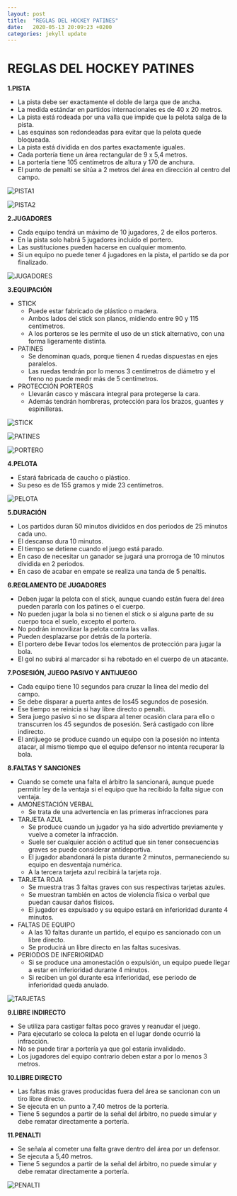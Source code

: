 ```yaml
---
layout: post
title:  "REGLAS DEL HOCKEY PATINES"
date:   2020-05-13 20:09:23 +0200
categories: jekyll update
---
```


# REGLAS DEL HOCKEY PATINES

**1.PISTA**

* La pista debe ser exactamente el doble de larga que de ancha.
* La medida estándar en partidos internacionales  es de 40 x 20 metros.
* La pista está rodeada por una valla que impide que la pelota salga de la pista.
* Las esquinas son redondeadas para evitar que la pelota quede bloqueada.
* La pista está dividida en dos partes exactamente iguales.
* Cada portería tiene un área rectangular de 9 x 5,4 metros.
* La portería tiene 105 centímetros de altura y 170 de anchura.
* El punto de penalti se sitúa a 2 metros del área en dirección al centro del campo.

![PISTA1](https://danieledufis.github.io/images_text/patines_pista.png)

![PISTA2](https://danieledufis.github.io/images_text/patines_pista2.jpg)

**2.JUGADORES**

* Cada equipo tendrá un máximo de 10 jugadores, 2 de ellos porteros.
* En la pista solo habrá 5 jugadores incluido el portero.
* Las sustituciones pueden hacerse en cualquier momento.
* Si un equipo no puede tener 4 jugadores en la pista, el partido se da por finalizado.

![JUGADORES](https://danieledufis.github.io/images_text/patines_jugadores.jpg)

**3.EQUIPACIÓN**

* STICK
  * Puede estar fabricado de plástico o madera.
  * Ambos lados del stick son planos, midiendo entre 90 y 115 centímetros.
  * A los porteros se les permite el uso de un stick alternativo, con una forma ligeramente distinta.
* PATINES
  * Se denominan quads, porque tienen 4 ruedas dispuestas en ejes paralelos.
  * Las ruedas tendrán por lo menos 3 centímetros de diámetro y el freno no puede medir más de 5 centímetros.
* PROTECCIÓN PORTEROS
  * Llevarán casco y máscara integral para protegerse la cara.
  * Además tendrán hombreras, protección para los brazos, guantes y espinilleras.

![STICK](https://danieledufis.github.io/images_text/patines_stick.jpg)

![PATINES](https://danieledufis.github.io/images_text/patines_patines.jpg)

![PORTERO](https://danieledufis.github.io/images_text/patines_portero.jpg)

**4.PELOTA**

* Estará fabricada de caucho o plástico.
* Su peso es de 155 gramos y mide 23 centímetros.

![PELOTA](https://danieledufis.github.io/images_text/patines_pelota.jpg)

**5.DURACIÓN**

* Los partidos duran 50 minutos divididos en dos periodos de 25 minutos cada uno.
* El descanso dura 10 minutos.
* El tiempo se detiene cuando el juego está parado.
* En caso de necesitar un ganador se jugará una prorroga de 10 minutos dividida en 2 periodos.
* En caso de acabar en empate se realiza una tanda de 5 penaltis.

**6.REGLAMENTO DE JUGADORES**

* Deben jugar la pelota con el stick, aunque cuando están fuera del área pueden pararla con los patines o el cuerpo.
* No pueden jugar la bola si no tienen el stick o si alguna parte de su cuerpo toca el suelo, excepto el portero.
* No podrán inmovilizar la pelota contra las vallas.
* Pueden desplazarse por detrás de la portería.
* El portero debe llevar todos los elementos de protección para jugar la bola.
* El gol no subirá al marcador si ha rebotado en el cuerpo de un atacante.

**7.POSESIÓN, JUEGO PASIVO Y ANTIJUEGO**

* Cada equipo tiene 10 segundos para cruzar la línea del medio del campo.
* Se debe disparar a puerta antes de los45 segundos de posesión.
* Ese tiempo se reinicia si hay libre directo o penalti.
* Sera juego pasivo si no se dispara al tener ocasión clara para ello o transcurren los 45 segundos de posesión. Será castigado con libre indirecto.
* El antijuego se produce cuando un equipo con la posesión no intenta atacar, al mismo tiempo que el equipo defensor no intenta recuperar la bola.

**8.FALTAS Y SANCIONES**

* Cuando se comete una falta el árbitro la sancionará, aunque puede permitir ley de la ventaja si el equipo que ha recibido la falta sigue con ventaja.
* AMONESTACIÓN VERBAL
  * Se trata de una advertencia en las primeras infracciones para 
* TARJETA AZUL
  * Se produce cuando un jugador  ya ha sido advertido previamente y vuelve a cometer la infracción.
  * Suele ser cualquier acción o actitud que sin tener consecuencias graves se puede considerar antideportiva.
  * El jugador abandonará la pista durante 2 minutos, permaneciendo su equipo en desventaja numérica.
  * A la tercera tarjeta azul recibirá la  tarjeta roja.
* TARJETA ROJA
  * Se muestra tras 3 faltas graves con sus respectivas tarjetas azules.
  * Se muestran también en actos de violencia física o verbal que puedan causar daños físicos.
  * El jugador es expulsado y su equipo estará en inferioridad durante 4 minutos. 
* FALTAS DE EQUIPO
  * A las 10 faltas durante un partido, el equipo es sancionado con un libre directo.
  * Se producirá un libre directo en las faltas sucesivas.
* PERIODOS DE INFERIORIDAD
  * Si se produce una amonestación o expulsión, un equipo puede llegar a estar en inferioridad durante 4 minutos.
  * Si reciben un gol durante esa inferioridad, ese periodo de inferioridad queda anulado.
 
 ![TARJETAS](https://danieledufis.github.io/images_text/patines_tarjetas.jpg)
 
 **9.LIBRE INDIRECTO**

* Se utiliza para castigar faltas poco graves y reanudar el juego.
* Para ejecutarlo se coloca la pelota en el lugar donde ocurrió la infracción.
* No se puede tirar a portería ya que gol estaría invalidado.
* Los jugadores del equipo contrario deben estar a por lo menos 3 metros.

**10.LIBRE DIRECTO**

* Las faltas más graves producidas fuera del área se sancionan con un tiro libre directo.
* Se ejecuta en un punto a 7,40 metros de la portería.
* Tiene 5 segundos a partir de la señal del árbitro, no puede simular y debe rematar directamente a portería.

**11.PENALTI**

* Se señala al cometer una falta grave dentro del área por un defensor.
* Se ejecuta a 5,40 metros.
* Tiene 5 segundos a partir de la señal del árbitro, no puede simular y debe rematar directamente a portería.

![PENALTI](https://danieledufis.github.io/images_text/patines_penalti.jpg)


